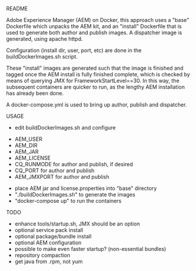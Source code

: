 README

Adobe Experience Manager (AEM) on Docker, this approach uses a "base" Dockerfile which unpacks the AEM kit, and an "install" Dockerfile that is used to generate both author and publish images. A dispatcher image is generated, using apache httpd.

Configuration (install dir, user, port, etc) are done in the buildDockerImages.sh script.

These "install" images are generated such that the image is finished and tagged once the AEM install is fully finished complete, which is checked by means of querying JMX for FrameworkStartLevel==30. In this way, the subsequent containers are quicker to run, as the lengthy AEM installation has already been done.

A docker-compose.yml is used to bring up author, publish and dispatcher.

USAGE

* edit buildDockerImages.sh and configure
 - AEM_USER
 - AEM_DIR
 - AEM_JAR
 - AEM_LICENSE
 - CQ_RUNMODE for author and publish, if desired
 - CQ_PORT for author and publish
 - AEM_JMXPORT for author and publish
* place AEM jar and license.properties into "base" directory
* "./buildDockerImages.sh" to generate the images
* "docker-compose up" to run the containers 

TODO

* enhance tools/startup.sh, JMX should be an option
* optional service pack install
* optional package/bundle install
* optional AEM configuration
* possible to make even faster startup? (non-essential bundles)
* repository compaction
* get java from .rpm, not yum
